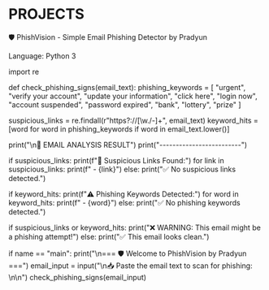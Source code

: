 # PROJECTS
🛡️ PhishVision - Simple Email Phishing Detector by Pradyun

Language: Python 3

import re

def check_phishing_signs(email_text): phishing_keywords = [ "urgent", "verify your account", "update your information", "click here", "login now", "account suspended", "password expired", "bank", "lottery", "prize" ]

suspicious_links = re.findall(r"https?://[\w./-]+", email_text)
keyword_hits = [word for word in phishing_keywords if word in email_text.lower()]

print("\n📄 EMAIL ANALYSIS RESULT")
print("-------------------------")

if suspicious_links:
    print(f"🔗 Suspicious Links Found:")
    for link in suspicious_links:
        print(f" - {link}")
else:
    print("✅ No suspicious links detected.")

if keyword_hits:
    print(f"⚠️ Phishing Keywords Detected:")
    for word in keyword_hits:
        print(f" - {word}")
else:
    print("✅ No phishing keywords detected.")

if suspicious_links or keyword_hits:
    print("❌ WARNING: This email might be a phishing attempt!")
else:
    print("✅ This email looks clean.")

if name == "main": print("\n=== 🛡️ Welcome to PhishVision by Pradyun ===") email_input = input("\n📥 Paste the email text to scan for phishing: \n\n") check_phishing_signs(email_input)
